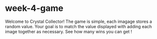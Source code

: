 # week-4-game
Welcome to Crystal Collector!
The game is simple, each imagage stores a random value. Your goal is to match the value displayed with adding each image together as necessary.
See how many wins you can get !
